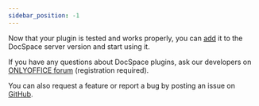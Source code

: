 ```yaml
---
sidebar_position: -1
---
```


Now that your plugin is tested and works properly, you can [add](../Adding%20Plugin.md#uploading-plugins) it to the DocSpace server version and start using it.

If you have any questions about DocSpace plugins, ask our developers on [ONLYOFFICE forum](https://forum.onlyoffice.com/c/docspace/46) (registration required).

You can also request a feature or report a bug by posting an issue on [GitHub](https://github.com/ONLYOFFICE/docspace-plugins/issues).
